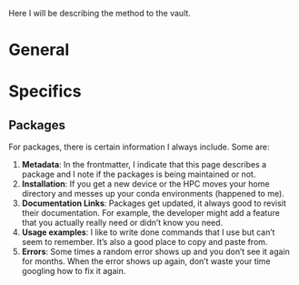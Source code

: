 Here I will be describing the method to the vault.

# General

# Specifics

## Packages

For packages, there is certain information I always include. Some are:
1. **Metadata**: In the frontmatter, I indicate that this page describes a package and I note if the packages is being maintained or not.
2. **Installation**: If you get a new device or the HPC moves your home directory and messes up your conda environments (happened to me). 
3. **Documentation Links**: Packages get updated, it always good to revisit their documentation. For example, the developer might add a feature that you actually really need or didn’t know you need.
4. **Usage examples**: I like to write done commands that I use but can’t seem to remember. It’s also a good place to copy and paste from. 
5. **Errors**: Some times a random error shows up and you don’t see it again for months. When the error shows up again, don’t waste your time googling how to fix it again. 